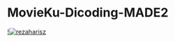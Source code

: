 # MovieKu-Dicoding-MADE2

[!![rezaharisz](https://circleci.com/gh/rezaharisz/MovieKu-Dicoding-MADE2.svg?style=svg)](https://circleci.com/gh/rezaharisz/MovieKu-Dicoding-MADE2)
